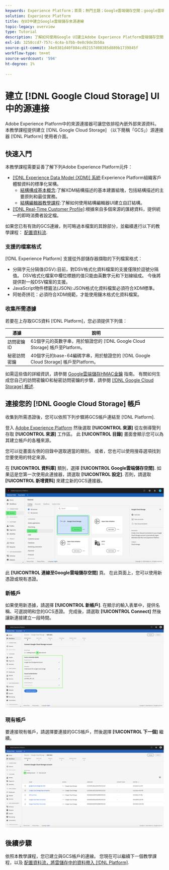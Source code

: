 ```yaml
---
keywords: Experience Platform；首頁；熱門主題；Google雲端儲存空間；google雲端儲存空間；GCS;gcs
solution: Experience Platform
title: 在UI中建立Google雲端儲存來源連線
topic-legacy: overview
type: Tutorial
description: 了解如何使用Google UI建立Adobe Experience Platform雲端儲存空間來源連線。
exl-id: 3258ccd7-757c-4c4a-b7bb-0e8c9de3b50a
source-git-commit: 34e0381d40f884cd92157d08385d889b1739845f
workflow-type: tm+mt
source-wordcount: '594'
ht-degree: 1%

---
```


# 建立 [!DNL Google Cloud Storage] UI中的源連接

Adobe Experience Platform中的來源連接器可讓您依排程內嵌外部來源資料。 本教學課程提供建立 [!DNL Google Cloud Storage] （以下簡稱「GCS」）源連接器 [!DNL Platform] 使用者介面。

## 快速入門

本教學課程需要妥善了解下列Adobe Experience Platform元件：

* [[!DNL Experience Data Model (XDM)] 系統](../../../../../xdm/home.md):Experience Platform組織客戶體驗資料的標準化架構。
   * [結構構成基本概念](../../../../../xdm/schema/composition.md):了解XDM結構描述的基本建置組塊，包括結構描述的主要原則和最佳實務。
   * [結構編輯器教學課程](../../../../../xdm/tutorials/create-schema-ui.md):了解如何使用結構編輯器UI建立自訂結構。
* [[!DNL Real-Time Customer Profile]](../../../../../profile/home.md):根據來自多個來源的匯總資料，提供統一的即時消費者設定檔。

如果您已有有效的GCS連線，則可略過本檔案的其餘部分，並繼續進行以下的教學課程： [配置資料流](../../dataflow/batch/cloud-storage.md).

### 支援的檔案格式

[!DNL Experience Platform] 支援從外部儲存器擷取的下列檔案格式：

* 分隔字元分隔值(DSV):目前，對DSV格式化資料檔案的支援僅限於逗號分隔值。 DSV格式化檔案中欄位標題的值只能由英數字元和下划線組成。 今後將提供對一般DSV檔案的支援。
* JavaScript物件標籤法(JSON):JSON格式化資料檔案必須符合XDM標準。
* 阿帕奇拼花：必須符合XDM規範，才能使用鑲木格式化資料檔案。

### 收集所需憑據

若要在上存取GCS資料 [!DNL Platform]，您必須提供下列值：

| 憑據 | 說明 |
| ---------- | ----------- |
| 訪問密鑰ID | 61個字元的英數字串，用於驗證您的 [!DNL Google Cloud Storage] 帳戶至Platform。 |
| 秘密訪問密鑰 | 40個字元的base-64編碼字串，用於驗證您的 [!DNL Google Cloud Storage] 帳戶至Platform。 |

如需這些值的詳細資訊，請參閱 [Google雲端儲存HMAC金鑰](https://cloud.google.com/storage/docs/authentication/hmackeys#overview) 指南。 有關如何生成您自己的訪問密鑰ID和秘密訪問密鑰的步驟，請參閱 [[!DNL Google Cloud Storage] 概述](../../../../connectors/cloud-storage/google-cloud-storage.md).

## 連接您的 [!DNL Google Cloud Storage] 帳戶

收集到所需憑證後，您可以依照下列步驟將GCS帳戶連結至 [!DNL Platform].

登入 [Adobe Experience Platform](https://platform.adobe.com) 然後選取 **[!UICONTROL 來源]** 從左側導覽列存取 **[!UICONTROL 來源]** 工作區。 此 **[!UICONTROL 目錄]** 畫面會顯示您可以為其建立帳戶的各種來源。

您可以從畫面左側的目錄中選取適當的類別。 或者，您也可以使用搜尋選項找到您要使用的特定來源。

在 **[!UICONTROL 資料庫]** 類別，選擇 **[!UICONTROL Google雲端儲存空間]**. 如果這是您第一次使用此連接器，請選取 **[!UICONTROL 設定]**. 否則，請選取 **[!UICONTROL 新增資料]** 來建立新的GCS連接器。

![目錄](../../../../images/tutorials/create/google-cloud-storage/catalog.png)

此 **[!UICONTROL 連線至Google雲端儲存空間]** 頁。 在此頁面上，您可以使用新憑證或現有憑證。

### 新帳戶

如果使用新憑據，請選擇 **[!UICONTROL 新帳戶]**. 在顯示的輸入表單中，提供名稱、可選說明和您的GCS憑證。 完成後，請選取 **[!UICONTROL Connect]** 然後讓新連接建立一段時間。

![connect](../../../../images/tutorials/create/google-cloud-storage/connect.png)

### 現有帳戶

要連接現有帳戶，請選擇要連接的GCS帳戶，然後選擇 **[!UICONTROL 下一個]** 繼續。

![現有](../../../../images/tutorials/create/google-cloud-storage/existing.png)

## 後續步驟

依照本教學課程，您已建立與GCS帳戶的連線。 您現在可以繼續下一個教學課程，以及 [配置資料流，將雲儲存中的資料帶入 [!DNL Platform]](../../dataflow/batch/cloud-storage.md).

